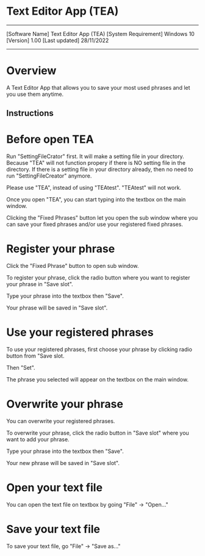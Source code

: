 # Text Editor App (TEA)

----------------------------------------

[Software Name] Text Editor App (TEA)
[System Requirement] Windows 10
[Version] 1.00
[Last updated] 28/11/2022

----------------------------------------
# Overview

A Text Editor App that allows you to save your most used phrases and let you use them anytime.

## Instructions ##

# Before open TEA

Run "SettingFileCrator" first.
It will make a setting file in your directory.
Because "TEA" will not function propery if there is NO setting file in the directory.
If there is a setting file in your directory already, 
then no need to run "SettingFileCreator" anymore.

Please use "TEA", instead of using "TEAtest".
"TEAtest" will not work.

Once you open "TEA", you can start typing into the textbox on the main window. 

Clicking the "Fixed Phrases" button let you open the sub window where you can save your fixed phrases and/or use your registered fixed phrases.

# Register your phrase

Click the "Fixed Phrase" button to open sub window.

To register your phrase, click the radio button where you want to register your phrase in "Save slot".

Type your phrase into the textbox then "Save".

Your phrase will be saved in "Save slot".

# Use your registered phrases

To use your registered phrases, first choose your phrase by clicking radio button from "Save slot.

Then "Set". 

The phrase you selected will appear on the textbox on the main window.

# Overwrite your phrase

You can overwrite your registered phrases.

To overwrite your phrase, click the radio button in "Save slot" where you want to add your phrase.

Type your phrase into the textbox then "Save".

Your new phrase will be saved in "Save slot".

# Open your text file

You can open the text file on textbox by going "File" -> "Open..."

# Save your text file

To save your text file, go "File" -> "Save as..."
